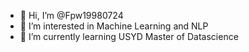 - 👋 Hi, I’m @Fpw19980724
- 👀 I’m interested in Machine Learning and NLP
- 🌱 I’m currently learning USYD Master of Datascience

<!---
Fpw19980724/Fpw19980724 is a ✨ special ✨ repository because its `README.md` (this file) appears on your GitHub profile.
You can click the Preview link to take a look at your changes.
--->
